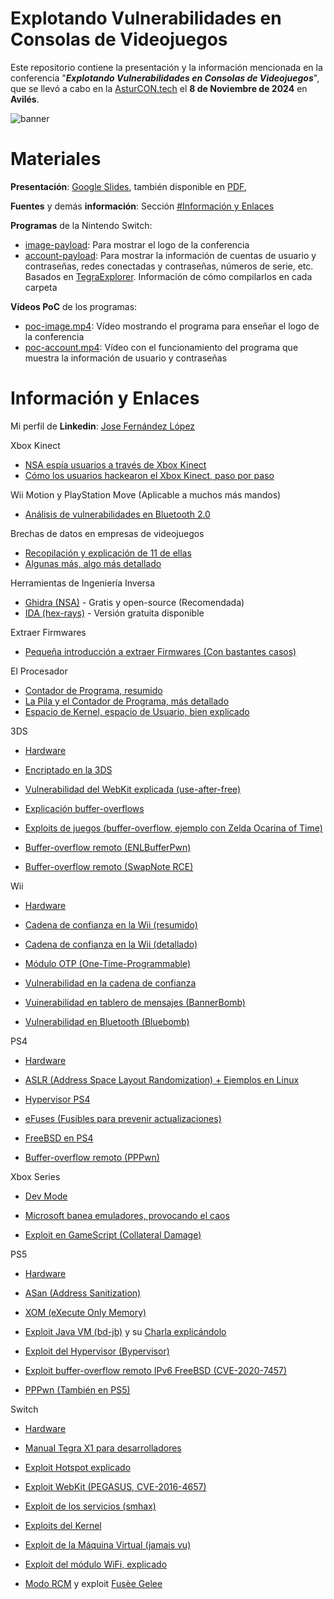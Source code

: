 # Explotando Vulnerabilidades en Consolas de Videojuegos
 Este repositorio contiene la presentación y la información mencionada en la conferencia "***Explotando Vulnerabilidades en Consolas de Videojuegos***", que se llevó a cabo en la [AsturCON.tech](https://asturcon.tech/) el **8 de Noviembre de 2024** en **Avilés**.

![banner](https://github.com/user-attachments/assets/521376ce-da63-4e89-8463-037f5a2e90ea)
# Materiales
**Presentación**: [Google Slides](https://docs.google.com/presentation/d/1NGB3Oazw3SAv7Olow2h5vGKE30gEoAXohU6n8PbAEGQ/edit?usp=sharing), también disponible en [PDF](presentacion.pdf),

**Fuentes** y demás **información**: Sección [#Información y Enlaces](#información-y-enlaces)

**Programas** de la Nintendo Switch:
- [image-payload](image-payload/): Para mostrar el logo de la conferencia
- [account-payload](account-payload/): Para mostrar la información de cuentas de usuario y contraseñas, redes conectadas y contraseñas, números de serie, etc.
Basados en [TegraExplorer](https://github.com/suchmememanyskill/TegraExplorer). Información de cómo compilarlos en cada carpeta

**Vídeos PoC** de los programas:
- [poc-image.mp4](poc-image.mp4): Vídeo mostrando el programa para enseñar el logo de la conferencia
- [poc-account.mp4](poc-account.mp4): Vídeo con el funcionamiento del programa que muestra la información de usuario y contraseñas
# Información y Enlaces
Mi perfil de **Linkedin**: [Jose Fernández López](https://www.linkedin.com/in/jose-f-l/)

Xbox Kinect
- [NSA espía usuarios a través de Xbox Kinect](https://www.cinemablend.com/games/Xbox-Kinect-NSA-Spying-Was-Done-Consent-Claims-Microsoft-60970.html)
- [Cómo los usuarios hackearon el Xbox Kinect, paso por paso](https://learn.adafruit.com/hacking-the-kinect/overview)

Wii Motion y PlayStation Move (Aplicable a muchos más mandos)
- [Análisis de vulnerabilidades en Bluetooth 2.0](https://openaccess.uoc.edu/bitstream/10609/106368/6/eduseseTFM0120memoria.pdf)

Brechas de datos en empresas de videojuegos
- [Recopilación y explicación de 11 de ellas](https://www.eset.com/uk/about/newsroom/blog/11-massive-video-game-companies-recently-targeted-by-cybercriminals/?srsltid=AfmBOoreHKzGEjVnqBSdCtAsa8BfgjmB98pGPik1t8PAb6LS80OMlDU6)
- [Algunas más, algo más detallado](https://plextrac.com/blog/the-history-of-cybersecurity-in-video-games/)

Herramientas de Ingeniería Inversa
- [Ghidra (NSA)](https://ghidra-sre.org/) - Gratis y open-source (Recomendada)
- [IDA (hex-rays)](https://hex-rays.com/) - Versión gratuita disponible

Extraer Firmwares
- [Pequeña introducción a extraer Firmwares (Con bastantes casos)](https://slava-moskvin.medium.com/extracting-firmware-every-method-explained-e94aa094d0dd)

El Procesador
- [Contador de Programa, resumido](https://www.geeksforgeeks.org/what-is-program-counter/)
- [La Pila y el Contador de Programa, más detallado](https://www.renesas.com/en/support/engineer-school/mcu-programming-peripherals-06?srsltid=AfmBOooXLzNvPHFPW7Zkdcq9VGPTbl6mkELFYvXMrq_KIvrh7kkAgPlg)
- [Espacio de Kernel, espacio de Usuario, bien explicado](https://www.form3.tech/blog/engineering/linux-fundamentals-user-kernel-space)

3DS
- [Hardware](https://3dbrew.org/wiki/Hardware)
- [Encriptado en la 3DS](https://yifan.lu/2016/04/06/the-3ds-cryptosystem/)

- [Vulnerabilidad del WebKit explicada (use-after-free)](https://yifan.lu/2015/01/10/reversing-gateway-ultra-first-stage-part-1/)
- [Explicación buffer-overflows](https://www.coengoedegebure.com/buffer-overflow-attacks-explained/)
- [Exploits de juegos (buffer-overflow, ejemplo con Zelda Ocarina of Time)](https://github.com/yellows8/oot3dhax)
- [Buffer-overflow remoto (ENLBufferPwn)](https://github.com/PabloMK7/ENLBufferPwn)
- [Buffer-overflow remoto (SwapNote RCE)](https://hackerone.com/reports/923240)

Wii
- [Hardware](https://wiibrew.org/wiki/Hardware)
- [Cadena de confianza en la Wii (resumido)](http://wiibrew.org/wiki/Boot_process)
- [Cadena de confianza en la Wii (detallado)](https://www.copetti.org/writings/consoles/wii/)
- [Módulo OTP (One-Time-Programmable)](https://wiibrew.org/wiki/Hardware/OTP)

- [Vulnerabilidad en la cadena de confianza](https://wiibrew.org/wiki/Wii_system_flaws#boot1)
- [Vuinerabilidad en tablero de mensajes (BannerBomb)](https://please.hackmii.com/)
- [Vulnerabilidad en Bluetooth (Bluebomb)](https://github.com/Fullmetal5/bluebomb)

PS4
- [Hardware](https://cturt.github.io/ps4.html)
- [ASLR (Address Space Layout Randomization) + Ejemplos en Linux](https://book.hacktricks.xyz/binary-exploitation/common-binary-protections-and-bypasses/aslr)
- [Hypervisor PS4](https://www.psdevwiki.com/ps5/Hypervisor)
- [eFuses (Fusibles para prevenir actualizaciones)](https://gbatemp.net/threads/faq-efuses.494404/)
- [FreeBSD en PS4](https://www.psdevwiki.com/ps4/Syscalls)

- [Buffer-overflow remoto (PPPwn)](https://github.com/TheOfficialFloW/PPPwn)

Xbox Series
- [Dev Mode](https://www.reddit.com/r/XboxRetailHomebrew/comments/12ikitn/guide_how_to_activate_dev_mode_and_install_dev/)
- [Microsoft banea emuladores, provocando el caos](https://atomix.vg/microsoft-comenzo-a-bloquear-emuladores-en-xbox-series-xs/)

- [Exploit en GameScript (Collateral Damage)](https://github.com/exploits-forsale/collateral-damage)

PS5
- [Hardware](https://hardwear.io/usa-2023/presentation/next-gen-exploitation-exploring-the-PS5-security-landscape.pdf)
- [ASan (Address Sanitization)](https://source.android.com/docs/security/test/asan)
- [XOM (eXecute Only Memory)](https://ps5dev.github.io/ps5-wiki/xom)

- [Exploit Java VM (bd-jb)](https://github.com/TheOfficialFloW/bd-jb) y su [Charla explicándolo](https://www.youtube.com/watch?v=jyyCOoWksbg)
- [Exploit del Hypervisor (Bypervisor)](https://github.com/PS5Dev/Byepervisor/tree/main)
- [Exploit buffer-overflow remoto IPv6 FreeBSD (CVE-2020-7457)](https://nvd.nist.gov/vuln/detail/CVE-2020-7457)
- [PPPwn (También en PS5)](https://github.com/TheOfficialFloW/PPPwn)

Switch
- [Hardware](https://switchbrew.org/wiki/Hardware)
- [Manual Tegra X1 para desarrolladores](https://developer.nvidia.com/embedded/downloads#?search=X1)

- [Exploit Hotspot explicado](https://www.bitdefender.com/en-us/blog/hotforsecurity/using-iphone-bug-hack-switch)
- [Exploit WebKit (PEGASUS, CVE-2016-4657)](https://nvd.nist.gov/vuln/detail/cve-2016-4657)
- [Exploit de los servicios (smhax)](https://switchbrew.org/wiki/Switch_System_Flaws#BootImagePackage_System_Modules)
- [Exploits del Kernel](https://switchbrew.org/wiki/Switch_System_Flaws#Kernel)
- [Exploit de la Máquina Virtual (jamais vu)](https://switchbrew.org/wiki/Switch_System_Flaws#TrustZone)
- [Exploit del módulo WiFi, explicado](https://www.blackhat.com/docs/us-17/thursday/us-17-Artenstein-Broadpwn-Remotely-Compromising-Android-And-iOS-Via-A-Bug-In-Broadcoms-Wifi-Chipsets.pdf)
- [Modo RCM](https://switch.hacks.guide/user_guide/rcm/entering_rcm/) y exploit [Fusèe Gelee](https://misc.ktemkin.com/fusee_gelee_nvidia.pdf)
